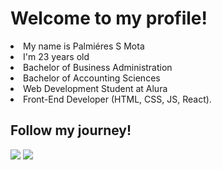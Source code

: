 <h1>Welcome to my profile!</h1>

<li> My name is Palmiéres S Mota</li>
<li>I'm 23 years old</li>
<li>Bachelor of Business Administration</li>
<li>Bachelor of Accounting Sciences</li>
<li>Web Development Student at Alura</li>
<li>Front-End Developer (HTML, CSS, JS, React).</li>


<h2>Follow my journey!</h2>
<a href="mailto:palmieres22@gmail.com"><img src="https://img.shields.io/badge/Gmail-D14836?style=for-the-badge&logo=gmail&logoColor=white" target="_blank"></a>
<a href="https://www.linkedin.com/in/palmi%C3%A9res-s-mota-374b62140/"><img src="https://img.shields.io/badge/LinkedIn-0077B5?style=for-the-badge&logo=linkedin&logoColor=white" target="_blank"></a>
